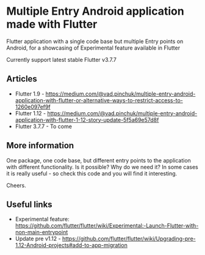 # Multiple Entry Android application made with Flutter

Flutter application with a single code base but multiple Entry points on Android, for a showcasing of Experimental feature available in Flutter

Currently support latest stable Flutter v3.7.7

## Articles
- Flutter 1.9 - https://medium.com/@vad.pinchuk/multiple-entry-android-application-with-flutter-or-alternative-ways-to-restrict-access-to-1260e097ef9f
- Flutter 1.12 - https://medium.com/@vad.pinchuk/multiple-entry-android-application-with-flutter-1-12-story-update-5f5a69e57d8f
- Flutter 3.7.7 - To come

## More information

One package, one code base, but different entry points to the application with different functionality.
Is it possible? Why do we need it? In some cases it is really useful - so check this code and you will find it interesting. 

Cheers.

## Useful links
- Experimental feature: https://github.com/flutter/flutter/wiki/Experimental:-Launch-Flutter-with-non-main-entrypoint
- Update pre v1.12 - https://github.com/flutter/flutter/wiki/Upgrading-pre-1.12-Android-projects#add-to-app-migration